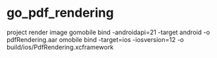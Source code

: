 # go_pdf_rendering
project render image 
gomobile bind -androidapi=21 -target android -o pdfRendering.aar
omobile bind -target=ios -iosversion=12 -o build/ios/PdfRendering.xcframework